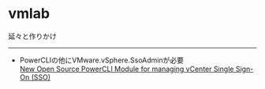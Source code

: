 # vmlab
延々と作りかけ


***

+ PowerCLIの他にVMware.vSphere.SsoAdminが必要  
[New Open Source PowerCLI Module for managing vCenter Single Sign-On (SSO)](https://blogs.vmware.com/PowerCLI/2020/10/new-open-source-powercli-module-for-managing-vcenter-single-sign-on-sso.html)


